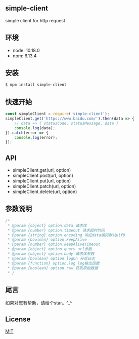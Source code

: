 ## simple-client
simple client for http request

## 环境
* node: 10.18.0
* npm: 6.13.4

## 安装
```bash
$ npm install simple-client
```

## 快速开始
```js
const simpleClient = require('simple-client');
simpleClient.get('https://www.baidu.com/').then(data => {
    // data => { statusCode, statusMessage, data }
    console.log(data);
}).catch(error => {
    console.log(error);
});
```
## API
* simpleClient.get(url, option)
* simpleClient.post(url, option)
* simpleClient.put(url, option)
* simpleClient.patch(url, option)
* simpleClient.delete(url, option)

## 参数说明
```js
/*
 * @param {object} option.data 请求体
 * @param {number} option.timeout 请求超时时间
 * @param {string} option.encoding 响应data编码默认utf8
 * @param {boolean} option.keepAlive
 * @param {number} option.keepAliveTimeout 
 * @param {object} option.query url参数
 * @param {object} option.body 请求体参数
 * @param {boolean} option.logOn 开启日志
 * @param {function} option.log log输出函数
 * @param {boolean} option.raw 获取原始数据
 * /
```

## 尾言
如果对您有帮助，请给个star。^_^

## License
[MIT](LICENSE)